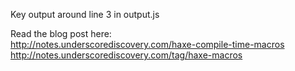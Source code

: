 Key output around line 3 in output.js

Read the blog post here:   
http://notes.underscorediscovery.com/haxe-compile-time-macros
http://notes.underscorediscovery.com/tag/haxe-macros
